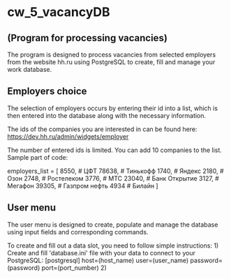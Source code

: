 # cw_5_vacancyDB
## (Program for processing vacancies)

  The program is designed to process vacancies from selected employers from the website hh.ru using
  PostgreSQL to create, fill and manage your work database.

## Employers choice

  The selection of employers occurs by entering their id into a list, which is then entered 
  into the database along with the necessary information.

  The ids of the companies you are interested in can be found here: https://dev.hh.ru/admin/widgets/employer

  The number of entered ids is limited. You can add 10 companies to the list.
  Sample part of code: 

  employers_list = [
          8550,  # ЦФТ
          78638,  # Тинькофф
          1740,  # Яндекс
          2180,  # Озон
          2748,  # Ростелеком
          3776,  # МТС
          23040,  # Банк Открытие
          3127,  # Мегафон
          39305,  # Газпром нефть
          4934  # Билайн
      ]

## User menu

  The user menu is designed to create, populate and manage the database 
  using input fields and corresponding commands.

  To create and fill out a data slot, you need to follow simple instructions:
    1) Create and fill 'database.ini' file with your data to connect to your PostgreSQL:
      [postgresql]
      host=(host_name)
      user=(user_name)
      password=(password)
      port=(port_number)
    2) 
